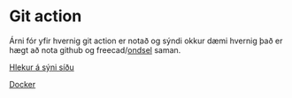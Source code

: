 # Git action

Árni fór yfir hvernig git action er notað og sýndi okkur dæmi hvernig það er hægt að nota github og freecad/[ondsel](ondsel.md) saman.

[Hlekur á sýni síðu](https://github.com/arnib13/ondselverkefni)

[Docker](https://www.docker.com/)


